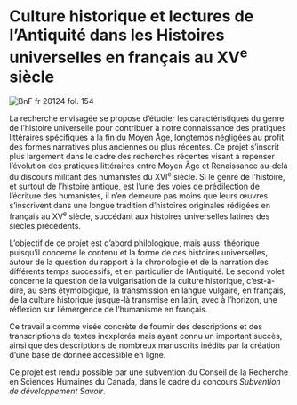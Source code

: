 # Culture historique et lectures de l’Antiquité dans les Histoires universelles en français au XV<sup>e</sup> siècle

![BnF fr 20124 fol. 154](http://expositions.bnf.fr/homere/images/3/fr_20124_154.jpg)

La recherche envisagée se propose d’étudier les caractéristiques du genre de l’histoire universelle pour contribuer à notre connaissance des pratiques littéraires spécifiques à la fin du Moyen Âge, longtemps négligées au profit des formes narratives plus anciennes ou plus récentes. Ce projet s’inscrit plus largement dans le cadre des recherches récentes visant à repenser l’évolution des pratiques littéraires entre Moyen Âge et Renaissance au-delà du discours militant des humanistes du XVI<sup>e</sup> siècle. Si le genre de l’histoire, et surtout de l’histoire antique, est l’une des voies de prédilection de l’écriture des humanistes, il n’en demeure pas moins que leurs œuvres s’inscrivent dans une longue tradition d’histoires originales rédigées en français au XV<sup>e</sup> siècle, succédant aux histoires universelles latines des siècles précédents.

L’objectif de ce projet est d’abord philologique, mais aussi théorique puisqu’il concerne le contenu et la forme de ces histoires universelles, autour de la question du rapport à la chronologie et de la narration des différents temps successifs, et en particulier de l’Antiquité. Le second volet concerne la question de la vulgarisation de la culture historique, c’est-à-dire, au sens étymologique, la transmission en langue vulgaire, en français, de la culture historique jusque-là transmise en latin, avec à l’horizon, une réflexion sur l’émergence de l’humanisme en français.

Ce travail a comme visée concrète de fournir des descriptions et des transcriptions de textes inexplorés mais ayant connu un important succès, ainsi que des descriptions de nombreux manuscrits inédits par la création d’une base de donnée accessible en ligne.

Ce projet est rendu possible par une subvention du Conseil de la Recherche en Sciences Humaines du Canada, dans le cadre du concours *Subvention de développement Savoir*.
